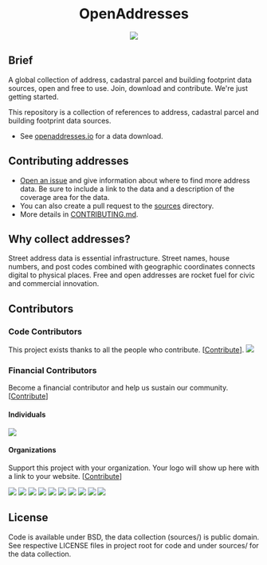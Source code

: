 <h1 align="center">OpenAddresses</h1>

<p align="center">
  <a href="https://results.pre-commit.ci/latest/github/openaddresses/openaddresses/master"><img src="https://results.pre-commit.ci/badge/github/openaddresses/openaddresses/master.svg"/></a>
</p>

## Brief

A global collection of address, cadastral parcel and building footprint data sources, open and free to use. Join, download and contribute. We're just getting started.

This repository is a collection of references to address, cadastral parcel and building footprint data sources.

- See [openaddresses.io](http://openaddresses.io/) for a data download.

## Contributing addresses

- [Open an issue](https://github.com/openaddresses/openaddresses/issues/new) and give information about where to find more address data. Be sure to include a link to the data and a description of the coverage area for the data.
- You can also create a pull request to the [sources](https://github.com/openaddresses/openaddresses/tree/master/sources) directory.
- More details in [CONTRIBUTING.md](CONTRIBUTING.md).

## Why collect addresses?

Street address data is essential infrastructure. Street names, house numbers, and post codes combined with geographic coordinates connects digital to physical places. Free and open addresses are rocket fuel for civic and commercial innovation.

## Contributors

### Code Contributors

This project exists thanks to all the people who contribute. [[Contribute](CONTRIBUTING.md)].
<a href="https://github.com/openaddresses/openaddresses/graphs/contributors"><img src="https://opencollective.com/openaddresses/contributors.svg?width=890&button=false" /></a>

### Financial Contributors

Become a financial contributor and help us sustain our community. [[Contribute](https://opencollective.com/openaddresses/contribute)]

#### Individuals

<a href="https://opencollective.com/openaddresses"><img src="https://opencollective.com/openaddresses/individuals.svg?width=890"></a>

#### Organizations

Support this project with your organization. Your logo will show up here with a link to your website. [[Contribute](https://opencollective.com/openaddresses/contribute)]

<a href="https://opencollective.com/openaddresses/organization/0/website"><img src="https://opencollective.com/openaddresses/organization/0/avatar.svg"></a>
<a href="https://opencollective.com/openaddresses/organization/1/website"><img src="https://opencollective.com/openaddresses/organization/1/avatar.svg"></a>
<a href="https://opencollective.com/openaddresses/organization/2/website"><img src="https://opencollective.com/openaddresses/organization/2/avatar.svg"></a>
<a href="https://opencollective.com/openaddresses/organization/3/website"><img src="https://opencollective.com/openaddresses/organization/3/avatar.svg"></a>
<a href="https://opencollective.com/openaddresses/organization/4/website"><img src="https://opencollective.com/openaddresses/organization/4/avatar.svg"></a>
<a href="https://opencollective.com/openaddresses/organization/5/website"><img src="https://opencollective.com/openaddresses/organization/5/avatar.svg"></a>
<a href="https://opencollective.com/openaddresses/organization/6/website"><img src="https://opencollective.com/openaddresses/organization/6/avatar.svg"></a>
<a href="https://opencollective.com/openaddresses/organization/7/website"><img src="https://opencollective.com/openaddresses/organization/7/avatar.svg"></a>
<a href="https://opencollective.com/openaddresses/organization/8/website"><img src="https://opencollective.com/openaddresses/organization/8/avatar.svg"></a>
<a href="https://opencollective.com/openaddresses/organization/9/website"><img src="https://opencollective.com/openaddresses/organization/9/avatar.svg"></a>

## License

Code is available under BSD, the data collection (sources/) is public domain. See respective LICENSE files in project root for code and under sources/ for the data collection.

